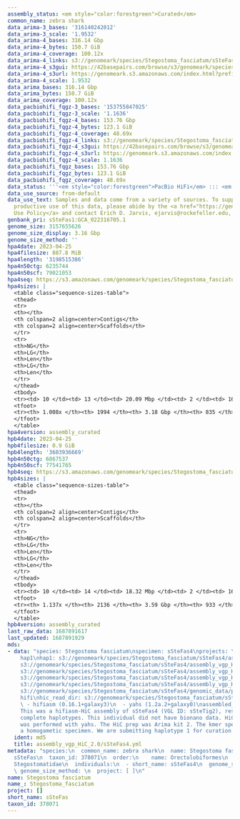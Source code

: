 ```yaml
---
assembly_status: <em style="color:forestgreen">Curated</em>
common_name: zebra shark
data_arima-3_bases: '316140242012'
data_arima-3_scale: '1.9532'
data_arima-4_bases: 316.14 Gbp
data_arima-4_bytes: 150.7 GiB
data_arima-4_coverage: 100.12x
data_arima-4_links: s3://genomeark/species/Stegostoma_fasciatum/sSteFas4/genomic_data/arima/<br>
data_arima-4_s3gui: https://42basepairs.com/browse/s3/genomeark/species/Stegostoma_fasciatum/sSteFas4/genomic_data/arima/
data_arima-4_s3url: https://genomeark.s3.amazonaws.com/index.html?prefix=species/Stegostoma_fasciatum/sSteFas4/genomic_data/arima/
data_arima-4_scale: 1.9532
data_arima_bases: 316.14 Gbp
data_arima_bytes: 150.7 GiB
data_arima_coverage: 100.12x
data_pacbiohifi_fqgz-3_bases: '153755847025'
data_pacbiohifi_fqgz-3_scale: '1.1636'
data_pacbiohifi_fqgz-4_bases: 153.76 Gbp
data_pacbiohifi_fqgz-4_bytes: 123.1 GiB
data_pacbiohifi_fqgz-4_coverage: 48.69x
data_pacbiohifi_fqgz-4_links: s3://genomeark/species/Stegostoma_fasciatum/sSteFas4/genomic_data/pacbio_hifi/<br>
data_pacbiohifi_fqgz-4_s3gui: https://42basepairs.com/browse/s3/genomeark/species/Stegostoma_fasciatum/sSteFas4/genomic_data/pacbio_hifi/
data_pacbiohifi_fqgz-4_s3url: https://genomeark.s3.amazonaws.com/index.html?prefix=species/Stegostoma_fasciatum/sSteFas4/genomic_data/pacbio_hifi/
data_pacbiohifi_fqgz-4_scale: 1.1636
data_pacbiohifi_fqgz_bases: 153.76 Gbp
data_pacbiohifi_fqgz_bytes: 123.1 GiB
data_pacbiohifi_fqgz_coverage: 48.69x
data_status: '''<em style="color:forestgreen">PacBio HiFi</em> ::: <em style="color:forestgreen">Arima</em>'''
data_use_source: from-default
data_use_text: Samples and data come from a variety of sources. To support fair and
  productive use of this data, please abide by the <a href="https://genome10k.soe.ucsc.edu/data-use-policies/">Data
  Use Policy</a> and contact Erich D. Jarvis, ejarvis@rockefeller.edu, with any questions.
genbank_pri: sSteFas1:GCA_022316705.1
genome_size: 3157655626
genome_size_display: 3.16 Gbp
genome_size_method: ''
hpa4date: 2023-04-25
hpa4filesize: 887.8 MiB
hpa4length: '3198515386'
hpa4n50ctg: 6235744
hpa4n50scf: 79021053
hpa4seq: https://s3.amazonaws.com/genomeark/species/Stegostoma_fasciatum/sSteFas4/assembly_curated/sSteFas4.hap1.cur.20230425.fasta.gz
hpa4sizes: |
  <table class="sequence-sizes-table">
  <thead>
  <tr>
  <th></th>
  <th colspan=2 align=center>Contigs</th>
  <th colspan=2 align=center>Scaffolds</th>
  </tr>
  <tr>
  <th>NG</th>
  <th>LG</th>
  <th>Len</th>
  <th>LG</th>
  <th>Len</th>
  </tr>
  </thead>
  <tbody>
  <tr><td> 10 </td><td> 13 </td><td> 20.09 Mbp </td><td> 2 </td><td> 163.09 Mbp </td></tr><tr><td> 20 </td><td> 32 </td><td> 15.30 Mbp </td><td> 5 </td><td> 130.64 Mbp </td></tr><tr><td> 30 </td><td> 57 </td><td> 10.71 Mbp </td><td> 7 </td><td> 108.38 Mbp </td></tr><tr><td> 40 </td><td> 90 </td><td> 8.24 Mbp </td><td> 10 </td><td> 96.42 Mbp </td></tr><tr style="background-color:#cccccc;"><td> 50 </td><td> 134 </td><td style="background-color:#88ff88;"> 6.24 Mbp </td><td> 14 </td><td style="background-color:#88ff88;"> 79.02 Mbp </td></tr><tr><td> 60 </td><td> 192 </td><td> 4.83 Mbp </td><td> 19 </td><td> 62.29 Mbp </td></tr><tr><td> 70 </td><td> 274 </td><td> 3.12 Mbp </td><td> 24 </td><td> 54.41 Mbp </td></tr><tr><td> 80 </td><td> 402 </td><td> 2.01 Mbp </td><td> 31 </td><td> 41.83 Mbp </td></tr><tr><td> 90 </td><td> 619 </td><td> 1.00 Mbp </td><td> 41 </td><td> 19.65 Mbp </td></tr><tr><td> 100 </td><td> 1447 </td><td> 81.51 Kbp </td><td> 250 </td><td> 267.03 Kbp </td></tr></tbody>
  <tfoot>
  <tr><th> 1.008x </th><th> 1994 </th><th> 3.18 Gbp </th><th> 835 </th><th> 3.20 Gbp </th></tr>
  </tfoot>
  </table>
hpa4version: assembly_curated
hpb4date: 2023-04-25
hpb4filesize: 0.9 GiB
hpb4length: '3603936669'
hpb4n50ctg: 6867537
hpb4n50scf: 77541765
hpb4seq: https://s3.amazonaws.com/genomeark/species/Stegostoma_fasciatum/sSteFas4/assembly_curated/sSteFas4.hap2.decon.20230425.fasta.gz
hpb4sizes: |
  <table class="sequence-sizes-table">
  <thead>
  <tr>
  <th></th>
  <th colspan=2 align=center>Contigs</th>
  <th colspan=2 align=center>Scaffolds</th>
  </tr>
  <tr>
  <th>NG</th>
  <th>LG</th>
  <th>Len</th>
  <th>LG</th>
  <th>Len</th>
  </tr>
  </thead>
  <tbody>
  <tr><td> 10 </td><td> 14 </td><td> 18.32 Mbp </td><td> 2 </td><td> 166.56 Mbp </td></tr><tr><td> 20 </td><td> 33 </td><td> 14.52 Mbp </td><td> 4 </td><td> 135.01 Mbp </td></tr><tr><td> 30 </td><td> 59 </td><td> 10.91 Mbp </td><td> 7 </td><td> 105.49 Mbp </td></tr><tr><td> 40 </td><td> 91 </td><td> 8.61 Mbp </td><td> 10 </td><td> 98.61 Mbp </td></tr><tr style="background-color:#cccccc;"><td> 50 </td><td> 132 </td><td style="background-color:#88ff88;"> 6.87 Mbp </td><td> 14 </td><td style="background-color:#88ff88;"> 77.54 Mbp </td></tr><tr><td> 60 </td><td> 184 </td><td> 5.39 Mbp </td><td> 19 </td><td> 62.32 Mbp </td></tr><tr><td> 70 </td><td> 249 </td><td> 4.44 Mbp </td><td> 24 </td><td> 58.53 Mbp </td></tr><tr><td> 80 </td><td> 332 </td><td> 3.32 Mbp </td><td> 30 </td><td> 49.85 Mbp </td></tr><tr><td> 90 </td><td> 445 </td><td> 2.24 Mbp </td><td> 37 </td><td> 34.66 Mbp </td></tr><tr><td> 100 </td><td> 637 </td><td> 1.24 Mbp </td><td> 59 </td><td> 6.59 Mbp </td></tr></tbody>
  <tfoot>
  <tr><th> 1.137x </th><th> 2136 </th><th> 3.59 Gbp </th><th> 933 </th><th> 3.60 Gbp </th></tr>
  </tfoot>
  </table>
hpb4version: assembly_curated
last_raw_data: 1687891617
last_updated: 1687891929
mds:
- data: "species: Stegostoma fasciatum\nspecimen: sSteFas4\nprojects: \n  - vgp\nhaplotype_to_curate:
    hap1\nhap1: s3://genomeark/species/Stegostoma_fasciatum/sSteFas4/assembly_vgp_HiC_2.0/sSteFas4.HiC.hap1.20221121.fasta.gz\nhap2:
    s3://genomeark/species/Stegostoma_fasciatum/sSteFas4/assembly_vgp_HiC_2.0/sSteFas4.HiC.hap2.20221121.fasta.gz\npretext_hap1:
    s3://genomeark/species/Stegostoma_fasciatum/sSteFas4/assembly_vgp_HiC_2.0/evaluation/hap1/pretext/sSteFas4_hap1__s2_heatmap.pretext\npretext_hap2:
    s3://genomeark/species/Stegostoma_fasciatum/sSteFas4/assembly_vgp_HiC_2.0/evaluation/hap2/pretext/sSteFas4_hap2__s2_heatmap.pretext\nkmer_spectra_img:
    s3://genomeark/species/Stegostoma_fasciatum/sSteFas4/assembly_vgp_HiC_2.0/evaluation/merqury/sSteFas4_png/\npacbio_read_dir:
    s3://genomeark/species/Stegostoma_fasciatum/sSteFas4/genomic_data/pacbio_hifi/\npacbio_read_type:
    hifi\nhic_read_dir: s3://genomeark/species/Stegostoma_fasciatum/sSteFas4/genomic_data/arima/\npipeline:\n
    \ - hifiasm (0.16.1+galaxy3)\n  - yahs (1.2a.2+galaxy0)\nassembled_by_group: Rockefeller\nnotes:
    This was a hifiasm-HiC assembly of sSteFas4 (VGL ID: sSteTig2), resulting in two
    complete haplotypes. This individual did not have bionano data. HiC scaffolding
    was performed with yahs. The HiC prep was Arima kit 2. The kmer spectra indicates
    a homogametic specimen. We are submitting haplotype 1 for curation."
  ident: md5
  title: assembly_vgp_HiC_2.0/sSteFas4.yml
metadata: "species:\n  common_name: zebra shark\n  name: Stegostoma fasciatum\n  short_name:
  sSteFas\n  taxon_id: 378071\n  order:\n    name: Orectolobiformes\n  family:\n    name:
  Stegostomatidae\n  individuals:\n  - short_name: sSteFas4\n  genome_size: 3157655626\n
  \ genome_size_method: \n  project: [ ]\n"
name: Stegostoma fasciatum
name_: Stegostoma_fasciatum
project: []
short_name: sSteFas
taxon_id: 378071
---
```

